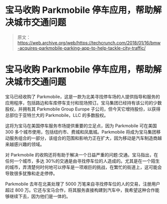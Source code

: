 # 宝马收购 Parkmobile 停车应用，帮助解决城市交通问题 

> 原文：<https://web.archive.org/web/https://techcrunch.com/2018/01/16/bmw-acquires-parkmobile-parking-app-to-help-tackle-city-traffic/>

# 宝马收购 Parkmobile 停车应用，帮助解决城市交通问题

宝马已经收购了 Parkmobile，这是一款为北美寻找停车场的人提供指导和服务的应用程序，包括路边和车库停车支付和现场预订。宝马集团已经持有该公司的少数股权，并拥有其 Parkmobile Group Europe 子公司，但今天它增持股份，以获得总部位于亚特兰大的 Parkmobile，LLC 的多数股权。

这将为宝马在美国停车服务市场提供重要的立足点，因为 Parkmobile 可在美国 300 多个城市使用，包括纽约市、费城和凤凰城。Parkmobile 将成为宝马集团移动服务组合的一部分，该组合的范围和影响力正在扩大，因为移动是汽车制造商越来越感兴趣的领域。

对 Parkmobile 的收购还将有助于解决一个日益严重的问题:交通。宝马指出，在任何一个城市，多达 30%的交通是由寻找停车位的人造成的。尤其是在一个陌生的城市，弄清楚何时何地可以停车是一项艰巨的挑战，在繁忙的街道上，这可能会导致很多犹豫和走走停停。

Parkmobile 去年在北美处理了 5000 万笔来自寻找停车位的人的交易，注册用户超过 800 万。它还与宝马合作，将其服务直接构建到汽车中，我希望这种合作能够继续下去，因为他们是一体的。